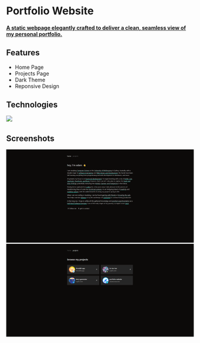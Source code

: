 # Portfolio Website
#### [A static webpage elegantly crafted to deliver a clean, seamless view of my personal portfolio.](https://adamsnow.dev)

## Features
- Home Page
- Projects Page
- Dark Theme
- Reponsive Design

## Technologies
[![](https://skillicons.dev/icons?i=html,css,astro,tailwind,figma)](https://adamsnow.dev)

## Screenshots
[![](public/home-screenshot.png)](https://adamsnow.dev)
[![](public/projects-screenshot.png)](https://adamsnow.dev)
